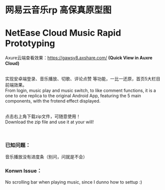 <h1>网易云音乐rp 高保真原型图</h1>
<h1>NetEase Cloud Music Rapid Prototyping</h1>

Axure云端查看效果：https://gawsy8.axshare.com/     <strong>(Quick View in Auxre Cloud)</strong>
<br><br>

实现安卓端登录、音乐播放、切歌、评论点赞 等功能，一比一还原，首页5大栏目前端效果。<br>
From login, music play and music switch, to like comment functions, it is a one to one replica to the original Android App, featuring the 5 main components, with the frotend effect displayed.
<br><br>

点击右上角下载zip文件，可随意使用！<br>
Download the zip file and use it at your will!

<br>
<h3>已知问题：</h3>音乐播放没有进度条（别问，问就是不会）<br>
<h3>Konwn Issue：</h3> No scrolling bar when playing music, since I dunno how to settup :)

